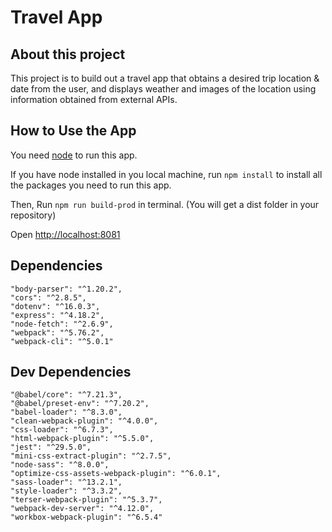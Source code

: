# Travel App

## About this project
This project is to build out a travel app that obtains a desired trip location & date from the user, and displays weather and images of the location using information obtained from external APIs.

## How to Use the App

You need [node](https://nodejs.org/en/download/ "Node.js download page") to run this app.

If you have node installed in you local machine, 
run ```npm install``` to install all the packages you need to run this app.

Then, Run ```npm run build-prod``` in terminal.
(You will get a dist folder in your repository)

Open [http://localhost:8081](http://localhost:8081/) 

## Dependencies

    "body-parser": "^1.20.2",
    "cors": "^2.8.5",
    "dotenv": "^16.0.3",
    "express": "^4.18.2",
    "node-fetch": "^2.6.9",
    "webpack": "^5.76.2",
    "webpack-cli": "^5.0.1"

## Dev Dependencies

    "@babel/core": "^7.21.3",
    "@babel/preset-env": "^7.20.2",
    "babel-loader": "^8.3.0",
    "clean-webpack-plugin": "^4.0.0",
    "css-loader": "^6.7.3",
    "html-webpack-plugin": "^5.5.0",
    "jest": "^29.5.0",
    "mini-css-extract-plugin": "^2.7.5",
    "node-sass": "^8.0.0",
    "optimize-css-assets-webpack-plugin": "^6.0.1",
    "sass-loader": "^13.2.1",
    "style-loader": "^3.3.2",
    "terser-webpack-plugin": "^5.3.7",
    "webpack-dev-server": "^4.12.0",
    "workbox-webpack-plugin": "^6.5.4"